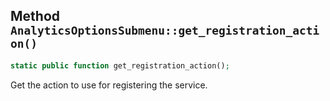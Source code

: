 ## Method `AnalyticsOptionsSubmenu::get_registration_action()`

```php
static public function get_registration_action();
```

Get the action to use for registering the service.

